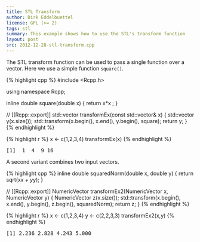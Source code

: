 ```yaml
---
title: STL Transform
author: Dirk Eddelbuettel
license: GPL (>= 2)
tags: stl
summary: This example shows how to use the STL's transform function
layout: post
src: 2012-12-28-stl-transform.cpp
---
```

The STL transform function can be used to pass a single function over
a vector. Here we use a simple function `square()`.



{% highlight cpp %}
#include <Rcpp.h>

using namespace Rcpp;

inline double square(double x) { return x*x ; }

// [[Rcpp::export]]
std::vector<double> transformEx(const std::vector<double>& x) {
    std::vector<double> y(x.size());
    std::transform(x.begin(), x.end(), y.begin(), square);
    return y;
}
{% endhighlight %}


{% highlight r %}
  x <- c(1,2,3,4)
  transformEx(x)
{% endhighlight %}



<pre class="output">
[1]  1  4  9 16
</pre>


A second variant combines two input vectors.


{% highlight cpp %}
inline double squaredNorm(double x, double y) { return sqrt(x*x + y*y); }

// [[Rcpp::export]]
NumericVector transformEx2(NumericVector x, NumericVector y) {
    NumericVector z(x.size());
    std::transform(x.begin(), x.end(), y.begin(), z.begin(), squaredNorm);
    return z;
}
{% endhighlight %}


{% highlight r %}
  x <- c(1,2,3,4)
  y <- c(2,2,3,3)
  transformEx2(x,y)
{% endhighlight %}



<pre class="output">
[1] 2.236 2.828 4.243 5.000
</pre>

